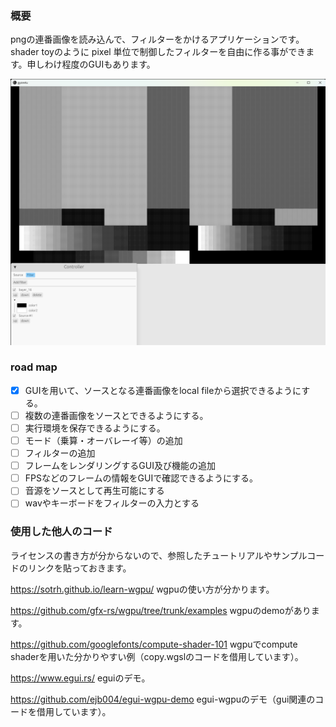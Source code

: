 ### 概要
pngの連番画像を読み込んで、フィルターをかけるアプリケーションです。shader toyのように pixel 単位で制御したフィルターを自由に作る事ができます。申しわけ程度のGUIもあります。

![sample_0001](./assets/screenshots/sample_0002.png)

### road map

- [x] GUIを用いて、ソースとなる連番画像をlocal fileから選択できるようにする。
- [ ] 複数の連番画像をソースとできるようにする。
- [ ] 実行環境を保存できるようにする。
- [ ] モード（乗算・オーバレーイ等）の追加
- [ ] フィルターの追加
- [ ] フレームをレンダリングするGUI及び機能の追加
- [ ] FPSなどのフレームの情報をGUIで確認できるようにする。
- [ ] 音源をソースとして再生可能にする
- [ ] wavやキーボードをフィルターの入力とする

### 使用した他人のコード

ライセンスの書き方が分からないので、参照したチュートリアルやサンプルコードのリンクを貼っておきます。

https://sotrh.github.io/learn-wgpu/ wgpuの使い方が分かります。

https://github.com/gfx-rs/wgpu/tree/trunk/examples wgpuのdemoがあります。

https://github.com/googlefonts/compute-shader-101 wgpuでcompute shaderを用いた分かりやすい例（copy.wgslのコードを借用しています）。

https://www.egui.rs/ eguiのデモ。

https://github.com/ejb004/egui-wgpu-demo egui-wgpuのデモ（gui関連のコードを借用しています）。

